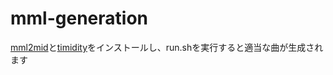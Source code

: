 # mml-generation

[mml2mid](http://hpc.jp/~mml2mid/)と[timidity](https://timidity.sourceforge.net/index.html.ja)をインストールし、run.shを実行すると適当な曲が生成されます
